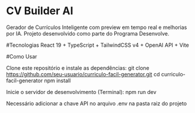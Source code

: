 

# CV Builder AI
Gerador de Currículos Inteligente com preview em tempo real e melhorias por IA.
Projeto desenvolvido como parte do Programa Desenvolve.

#Tecnologias
React 19 + TypeScript + TailwindCSS v4 + OpenAI API + Vite

#Como Usar
 
Clone este repositório e instale as dependências:
git clone https://github.com/seu-usuario/curriculo-facil-generator.git
cd curriculo-facil-generator
npm install

Inicie o servidor de desenvolvimento (Terminal):
npm run dev

Necessário adicionar a chave API no arquivo .env na pasta raiz do projeto
